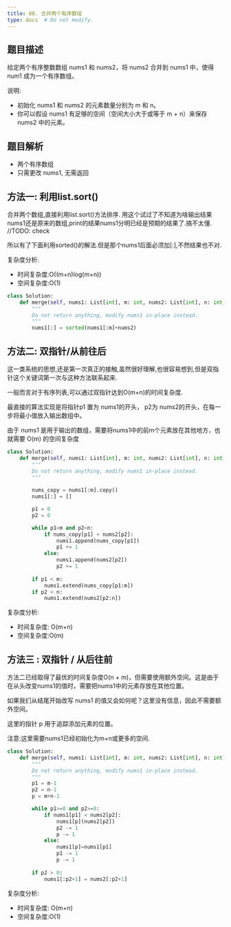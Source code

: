 ```yaml
---
title: 88. 合并两个有序数组
type: docs  # Do not modify.
---
```


## 题目描述

给定两个有序整数数组 nums1 和 nums2，将 nums2 合并到 nums1 中，使得 num1 成为一个有序数组。

说明:

- 初始化 nums1 和 nums2 的元素数量分别为 m 和 n。
- 你可以假设 nums1 有足够的空间（空间大小大于或等于 m + n）来保存 nums2 中的元素。

## 题目解析

- 两个有序数组
- 只需更改 nums1, 无需返回

## 方法一: 利用list.sort()

合并两个数组,直接利用list.sort()方法排序.
用这个试过了不知道为啥输出结果nums1还是原来的数组,print的结果nums1分明已经是预期的结果了.搞不太懂. //TODO: check

所以有了下面利用sorted()的解法.但是那个nums1后面必须加[:],不然结果也不对.

复杂度分析:

- 时间复杂度:O((m+n)log(m+n))
- 空间复杂度:O(1)
 
```python
class Solution:
    def merge(self, nums1: List[int], m: int, nums2: List[int], n: int) -> None:
        """
        Do not return anything, modify nums1 in-place instead.
        """
        nums1[:] = sorted(nums1[:m]+nums2)
```

## 方法二: 双指针/从前往后

这一类系统的思想,还是第一次真正的接触,虽然很好理解,也很容易想到,但是双指针这个关键词第一次与这种方法联系起来.

一般而言对于有序列表,可以通过双指针达到O(m+n)的时间复杂度.

最直接的算法实现是将指针p1 置为 nums1的开头， p2为 nums2的开头，在每一步将最小值放入输出数组中。

由于 nums1 是用于输出的数组，需要将nums1中的前m个元素放在其他地方，也就需要 O(m) 的空间复杂度

```python
class Solution:
    def merge(self, nums1: List[int], m: int, nums2: List[int], n: int) -> None:
        """
        Do not return anything, modify nums1 in-place instead.
        """
        
        nums_copy = nums1[:m].copy()
        nums1[:] = []

        p1 = 0
        p2 = 0

        while p1<m and p2<n:
            if nums_copy[p1] < nums2[p2]:
                nums1.append(nums_copy[p1])
                p1 += 1
            else:
                nums1.append(nums2[p2])
                p2 += 1
        
        if p1 < m:
            nums1.extend(nums_copy[p1:m])
        if p2 < n:
            nums1.extend(nums2[p2:n])
```

复杂度分析:
- 时间复杂度: O(m+n)
- 空间复杂度:O(m)

## 方法三 : 双指针 / 从后往前

方法二已经取得了最优的时间复杂度O(n + m)，但需要使用额外空间。这是由于在从头改变nums1的值时，需要把nums1中的元素存放在其他位置。

如果我们从结尾开始改写 nums1 的值又会如何呢？这里没有信息，因此不需要额外空间。

这里的指针 p 用于追踪添加元素的位置。

注意:这里需要nums1已经初始化为m+n或更多的空间.

```python
class Solution:
    def merge(self, nums1: List[int], m: int, nums2: List[int], n: int) -> None:
        """
        Do not return anything, modify nums1 in-place instead.
        """
        p1 = m-1
        p2 = n-1
        p = m+n-1

        while p1>=0 and p2>=0:
            if nums1[p1] < nums2[p2]:
                nums1[p](nums2[p2])
                p2 -= 1
                p -= 1
            else:
                nums1[p]=nums1[p1]
                p1 -= 1
                p -= 1
        
        if p2 > 0:
            nums1[:p2+1] = nums2[:p2+1]
```

复杂度分析:

- 时间复杂度: O(m+n)
- 空间复杂度:O(1)
